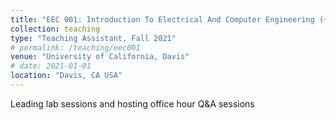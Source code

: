 ```yaml
---
title: "EEC 001: Introduction To Electrical And Computer Engineering (~280 Students)"
collection: teaching
type: "Teaching Assistant, Fall 2021"
# permalink: /teaching/eec001
venue: "University of California, Davis"
# date: 2021-01-01
location: "Davis, CA USA"
---
```


Leading lab sessions and hosting office hour Q&A sessions